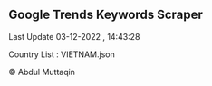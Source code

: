 

## Google Trends Keywords Scraper 
 
Last Update 03-12-2022 , 14:43:28

Country List :
VIETNAM.json



© Abdul Muttaqin 
